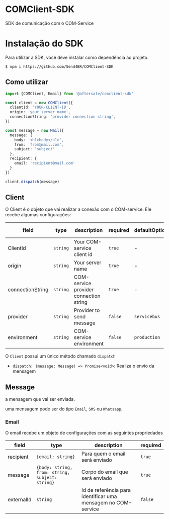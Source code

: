 # COMClient-SDK

SDK de comunicação com o COM-Service

# Instalação do SDK

Para utilizar a SDK, você deve instalar como dependência ao projeto.

``` shell
$ npm i https://github.com/Send4BR/COMClient-SDK
```

## Como utilizar


```ts
import {COMClient, Email} from '@aftersale/comclient-sdk'

const client = new COMClient({
  clientId: 'YOUR-CLIENT-ID',
  origin: 'your server name',
  connectionString: 'provider connection string',
})

const message = new Mail({
  message: {
    body: '<h1>body</h1>',
    from: 'from@mail.com',
    subject: 'subject'
  },
  recipient: {
    email: 'recipient@mail.com'
  }
})

client.dispatch(message)
```

## Client

O Client é o objeto que vai realizar a conexão com o COM-service.
Ele recebe algumas configurações:

|field|type|description|required|defaultOption|available options |
|-----|----|-----------|--------|-------------|----|
|ClientId|`string`|Your COM-service client id | `true` | - | - |
| origin | `string` | Your server name | `true` | - | - |
| connectionString | `string` | COM-service provider connection string | `true` | - | - |
| provider | `string` | Provider to send message | `false` | `servicebus` | `servicebus` \| `faker` |
| environment | `string` | COM-service environment | `false` | `production` | `production` \| `staging` \| `sprint` |

O `Client` possui um único método chamado `dispatch`

- `dispatch: (message: Message) => Promise<void>`: Realiza o envio da mensagem


## Message

a mensagem que vai ser enviada.

uma mensagem pode ser do tipo `Email`, `SMS` ou `Whatsapp`.

### Email

O email recebe um objeto de configurações com as seguintes propriedades

| field | type | description | required |
|-------|------|-------------|----------|
|recipient| `{email: string}` | Para quem o email será enviado | `true` |
|message| `{body: string, from: string, subject: string}` | Corpo do email que será enviado | `true` |
| externalId | `string` | Id de referência para identificar uma mensagem no COM-service | `false` | 
